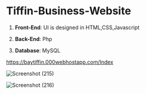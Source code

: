 # Tiffin-Business-Website

1. **Front-End**: UI is designed in HTML,CSS,Javascript

2. **Back-End**: Php

3. **Database**: MySQL

https://baytiffin.000webhostapp.com/Index


![Screenshot (215)](https://user-images.githubusercontent.com/119393271/212157959-d30e3b10-346e-4315-889b-df36586c1679.png)

![Screenshot (216)](https://user-images.githubusercontent.com/119393271/212157970-21c45e90-fe02-4379-b653-f8a86c53a132.png)
